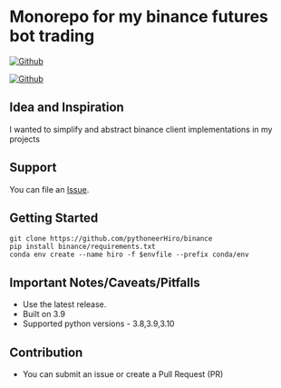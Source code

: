 # Monorepo for my binance futures bot trading

[![Github](https://github.com/pythoneerHiro/binance/actions/workflows/python-package.yml/badge.svg?branch=main)](https://github.com/pythoneerHiro/binance/actions/workflows/python-package.yml)

[![Github](https://github.com/pythoneerHiro/binance/actions/workflows/conda.yml/badge.svg?branch=main)](https://github.com/pythoneerHiro/binance/actions/workflows/conda.yml)

## Idea and Inspiration

I wanted to simplify and abstract binance client implementations in my projects

## Support

You can file an [Issue](https://github.com/pythoneerHiro/binance/issues/new).

## Getting Started

```shell
git clone https://github.com/pythoneerHiro/binance
pip install binance/requirements.txt
conda env create --name hiro -f $envfile --prefix conda/env
```

## Important Notes/Caveats/Pitfalls

- Use the latest release.
- Built on 3.9
- Supported python versions - 3.8,3.9,3.10

## Contribution

- You can submit an issue or create a Pull Request (PR)
